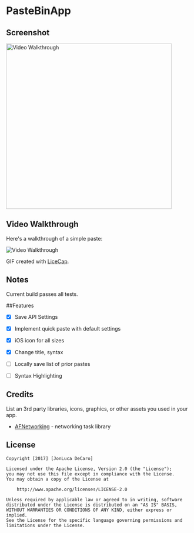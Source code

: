 # PasteBinApp

## Screenshot

<img src='https://i.imgur.com/W57qPfv.png' title='Video Walkthrough' width='450' alt='Video Walkthrough' />


## Video Walkthrough

Here's a walkthrough of a simple paste:

<img src='http://i.imgur.com/4ToHECz.gif' title='Video Walkthrough' width='' alt='Video Walkthrough' />

GIF created with [LiceCap](http://www.cockos.com/licecap/).

## Notes

Current build passes all tests. 

##Features
- [x] Save API Settings

- [x] Implement quick paste with default settings

- [x] iOS icon for all sizes

- [x] Change title, syntax

- [ ] Locally save list of prior pastes 

- [ ] Syntax Highlighting

## Credits

List an 3rd party libraries, icons, graphics, or other assets you used in your app.

- [AFNetworking](https://github.com/AFNetworking/AFNetworking) - networking task library

## License

    Copyright [2017] [JonLuca DeCaro]

    Licensed under the Apache License, Version 2.0 (the "License");
    you may not use this file except in compliance with the License.
    You may obtain a copy of the License at

        http://www.apache.org/licenses/LICENSE-2.0

    Unless required by applicable law or agreed to in writing, software
    distributed under the License is distributed on an "AS IS" BASIS,
    WITHOUT WARRANTIES OR CONDITIONS OF ANY KIND, either express or implied.
    See the License for the specific language governing permissions and
    limitations under the License.